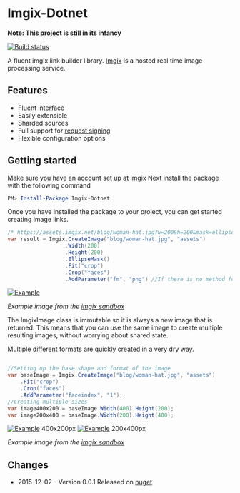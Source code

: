 # Imgix-Dotnet

**Note: This project is still in its infancy**

[![Build status](https://ci.appveyor.com/api/projects/status/3otyegok2cu9h983/branch/master?svg=true)](https://ci.appveyor.com/project/RasmusLauridsen/imgix-dotnet/branch/master)

A fluent imgix link builder library.
[Imgix](https://www.imgix.com/) is a hosted real time image processing service.

## Features

* Fluent interface
* Easily extensible
* Sharded sources
* Full support for [request signing](https://www.imgix.com/docs/tutorials/securing-images)
* Flexible configuration options


## Getting started

Make sure you have an account set up at [imgix](https://www.imgix.com/)
Next install the package with the following command

``` powershell
PM> Install-Package Imgix-Dotnet
```

Once you have installed the package to your project, you can get started creating image links.

``` csharp
/* https://assets.imgix.net/blog/woman-hat.jpg?w=200&h=200&mask=ellipse&fit=crop&crop=faces&fm=png */
var result = Imgix.CreateImage("blog/woman-hat.jpg", "assets")
                  .Width(200)
                  .Height(200)
                  .EllipseMask()
                  .Fit("crop")
                  .Crop("faces")
                  .AddParameter("fm", "png") //If there is no method for an operation just add a manual parameter.
```

[![Example](https://assets.imgix.net/blog/woman-hat.jpg?w=200&h=200&mask=ellipse&fit=crop&crop=faces&fm=png)](https://assets.imgix.net/blog/woman-hat.jpg?w=200&h=200&mask=ellipse&fit=crop&crop=faces&fm=png)

*Example image from the [imgix sandbox](https://sandbox.imgix.com/create)*

The ImgixImage class is immutable so it is always a new image that is returned.
This means that you can use the same image to create multiple resulting images, without worrying about shared state.

Multiple different formats are quickly created in a very dry way.

``` csharp

//Setting up the base shape and format of the image
var baseImage = Imgix.CreateImage("blog/woman-hat.jpg", "assets")
    .Fit("crop")
    .Crop("faces")
    .AddParameter("faceindex", "1");
//Creating multiple sizes
var image400x200 = baseImage.Width(400).Height(200);
var image200x400 = baseImage.Width(200).Height(400);

```

[![Example](https://assets.imgix.net/blog/woman-hat.jpg?fit=crop&crop=faces&faceindex=1&w=400&h=200)](https://assets.imgix.net/blog/woman-hat.jpg?fit=crop&crop=faces&faceindex=1&w=400&h=200) 400x200px
[![Example](https://assets.imgix.net/blog/woman-hat.jpg?fit=crop&crop=faces&faceindex=1&w=200&h=400)](https://assets.imgix.net/blog/woman-hat.jpg?fit=crop&crop=faces&faceindex=1&w=200&h=400) 200x400px

*Example image from the [imgix sandbox](https://sandbox.imgix.com/create)*

## Changes

* 2015-12-02 - Version 0.0.1 Released on [nuget](https://www.nuget.org/packages/Imgix-Dotnet/)